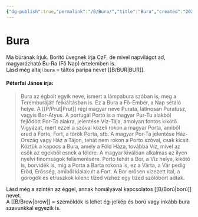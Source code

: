 ```yaml
---
{"dg-publish":true,"permalink":"/B/Bura/","title":"Bura","created":"2023-11-21T10:09","updated":"2024-10-25T15:45"}
---
```



# Bura

Ma búrának írjuk. Borító üvegnek írja CzF, de mivel napvilágot ad, magyarázható Bu-Ra (Fő Nap) értelemben is.  
Lásd még altaji `bura` = táltos paripa nevet [[B/BUR\|BUR]].  

#### Péterfai János írja:

> Bura az égbolt egyik neve, ismert a lámpabura szóban is, meg a Teremburáját! felkiáltásban is. Ez a Bura a Fő-Ember, a Nap sétáló helye. A [[P/Prut\|Prut]] régi magyar neve Purata, latinosan Puratusz, vagyis Bor-Atyus. A portugál Porto is a magyar Pur-Tu alakból fejlődött Por-To alakra, jelentése Víz-Tája, amolyan fontos kikötő. Vigyázat, mert ezzel a szóval közeli rokon a magyar Porta, amiből ered a Forte, Fort, a török Porta, stb. A magyar Por-Ta jelentése Ház-Ország vagy Ház a Tájon, tehát nem rokon a Porto szóval, csak kicsit. Köztük a kapocs a Bura, amely a Föld Háza, továbbá Víz, mivel az esők az egekből esnek a földre. A magyar kiválóan alkalmas az ilyen nyelvi finomságok felismerésére. Porto tehát a Bor, a Víz helye, kikötő is, borvidék is, míg a Porta a Barta rokona is, ez a Várta, a Vár pedig Erőd, Erősség, amiből kialakult a Fort. A Bor erősen vizezett ital, a görögök és etruszkok kilenc tized vízhez egy tized szőlőbort adtak.  



Lásd még a szintén az éggel, annak homályával kapcsolatos [[B/Ború\|ború]] nevet.  
A [[B/Brow\|brow]] = szemöldök is lehet ég-jelkép és ború vagy inkább bura szavunkkal egyezik is.  